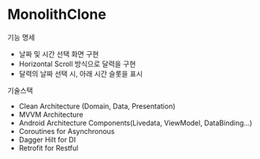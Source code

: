 # MonolithClone

기능 명세
- 날짜 및 시간 선택 화면 구현
- Horizontal Scroll 방식으로 달력을 구현
- 달력의 날짜 선택 시, 아래 시간 슬롯을 표시 

기술스택
- Clean Architecture (Domain, Data, Presentation)
- MVVM Architecture  
- Android Architecture Components(Livedata, ViewModel, DataBinding...)
- Coroutines for Asynchronous
- Dagger Hilt for DI
- Retrofit for Restful
